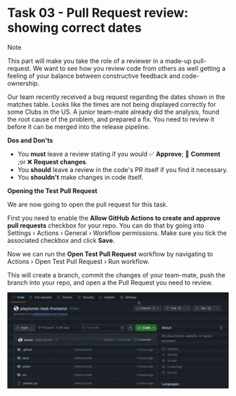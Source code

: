 # Task 03 - Pull Request review: showing correct dates

> [!NOTE]
> This part will make you take the role of a reviewer in a made-up pull-request. We want to see how you review code from others as well getting a feeling of your balance between constructive feedback and code-ownership.

Our team recently received a bug request regarding the dates shown in the matches table. Looks like the times are not being displayed correctly for some Clubs in the US. A junior team-mate already did the analysis, found the root cause of the problem, and prepared a fix. You need to review it before it can be merged into the release pipeline.

**Dos and Don'ts**
- You **must** leave a review stating if you would ✅ **Approve**; 💬 **Comment** ;or ❌ **Request changes**.
- You **should** leave a review in the code's PR itself if you find it necessary.
- You **shouldn't** make changes in code itself.

**Opening the Test Pull Request**

We are now going to open the pull request for this task.

First you need to enable the **Allow GitHub Actions to create and approve pull requests** checkbox for your repo. You can do that by going into Settings › Actions › General › Workflow permissions. Make sure you tick the associated checkbox and click **Save**.

Now we can run the **Open Test Pull Request** workflow by navigating to Actions › Open Test Pull Request › Run workflow.

This will create a branch, commit the changes of your team-mate, push the branch into your repo, and open a the Pull Request you need to review.

![](./assets/open-demo-pr.gif)
